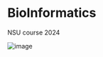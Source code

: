 # BioInformatics
NSU course 2024

![image](https://github.com/1Alex4949031/BioInformatics/assets/91533963/ff8eed59-9d2b-498f-95c8-f25ab14f85eb)
